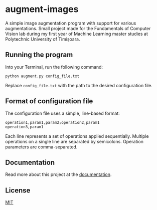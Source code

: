 # augment-images
A simple image augmentation program with support for various augmentations. Small project made for the Fundamentals of Computer Vision lab during my first year of Machine Learning master studies at Polytechnic University of Timișoara.

## Running the program

Into your Terminal, run the following command:

`python augment.py config_file.txt`

Replace `config_file.txt` with the path to the desired configuration file.

## Format of configuration file 

The configuration file uses a simple, line-based format:

```
operation1,param1,param2;operation2,param1
operation3,param1
```


Each line represents a set of operations applied sequentially. Multiple operations on a single line are separated by semicolons. Operation parameters are comma-separated.

## Documentation

Read more about this project at the [documentation](https://github.com/efrem-upt/augment-images/blob/main/docs/FCV_Project.pdf).

## License

[MIT](https://choosealicense.com/licenses/mit/)

